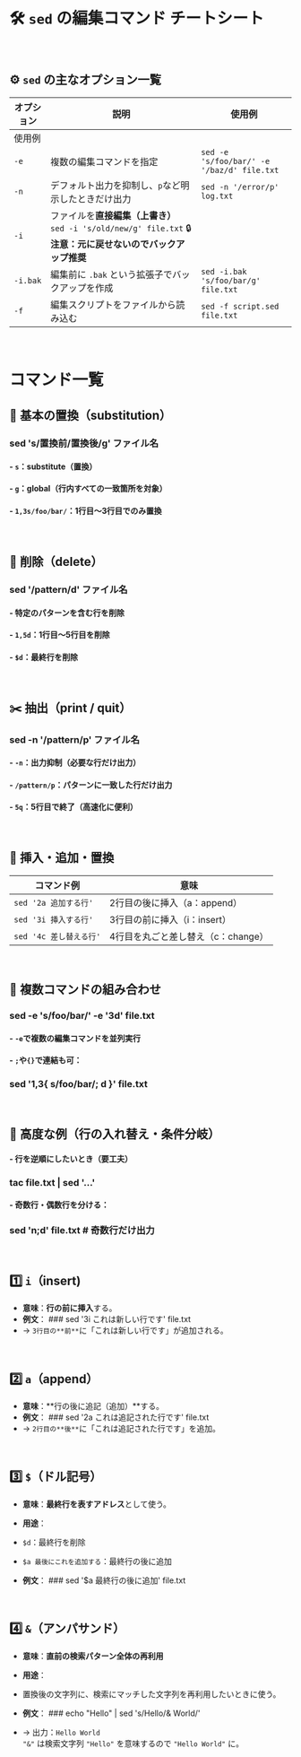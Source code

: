# 🛠️ `sed` の編集コマンド チートシート

<br>


## ⚙️ `sed` の主なオプション一覧

| オプション | 説明 | 使用例 |
|---|---|---|
| 使用例 | 
| `-e` | 複数の編集コマンドを指定 | `sed -e 's/foo/bar/' -e '/baz/d' file.txt` |
| `-n` | デフォルト出力を抑制し、`p`など明示したときだけ出力 | `sed -n '/error/p' log.txt` |
| `-i` |ファイルを**直接編集（上書き）**  `sed -i 's/old/new/g' file.txt`  🔒 **注意：元に戻せないのでバックアップ推奨** |
| `-i.bak` | 編集前に `.bak` という拡張子でバックアップを作成 | `sed -i.bak 's/foo/bar/g' file.txt` |
| `-f` | 編集スクリプトをファイルから読み込む | `sed -f script.sed file.txt` |


<br>

# コマンド一覧

## 🎯 基本の置換（substitution）

### sed 's/置換前/置換後/g' ファイル名

#### -   `s`：substitute（置換）
#### -   `g`：global（行内すべての一致箇所を対象）
#### -   `1,3s/foo/bar/`：1行目～3行目でのみ置換


<br>



## 🧹 削除（delete）

### sed '/pattern/d' ファイル名

#### -   特定のパターンを含む行を削除
#### -   `1,5d`：1行目～5行目を削除
#### -   `$d`：最終行を削除


<br>


## ✂️ 抽出（print / quit）

### sed -n '/pattern/p' ファイル名

#### -   `-n`：出力抑制（必要な行だけ出力）
#### -   `/pattern/p`：パターンに一致した行だけ出力
#### -   `5q`：5行目で終了（高速化に便利）


<br>



## 🧬 挿入・追加・置換

| コマンド例 | 意味 |
|---|---|
| `sed '2a 追加する行'` | 2行目の後に挿入（a：append） |
| `sed '3i 挿入する行'` | 3行目の前に挿入（i：insert） |
| `sed '4c 差し替える行'` | 4行目を丸ごと差し替え（c：change）|


<br>



## 🔄 複数コマンドの組み合わせ

### sed -e 's/foo/bar/' -e '3d' file.txt

#### -   `-e`で複数の編集コマンドを並列実行
#### -   `;`や`{}`で連結も可：

### sed '1,3{ s/foo/bar/; d }' file.txt


<br>


## 📌 高度な例（行の入れ替え・条件分岐）

#### -   行を逆順にしたいとき（要工夫）

### tac file.txt | sed '...'

#### -   奇数行・偶数行を分ける：

### sed 'n;d' file.txt # 奇数行だけ出力

<br>

## 1️⃣ `i`（insert)

-   **意味**：**行の前に挿入**する。
-   **例文**： ### sed '3i これは新しい行です' file.txt
-   → `3行目の**前**`に「これは新しい行です」が追加される。


<br>


## 2️⃣ `a`（append）

-   **意味**：**行の後に追記（追加）**する。
-   **例文**： ### sed '2a これは追記された行です' file.txt
-   → `2行目の**後**`に「これは追記された行です」を追加。

<br>


## 3️⃣ `$`（ドル記号）

-   **意味**：**最終行を表すアドレス**として使う。
-   **用途**：

-   `$d`：最終行を削除
-   `$a 最後にこれを追加する`：最終行の後に追加
-   **例文**： ### sed '$a 最終行の後に追加' file.txt


<br>


## 4️⃣ `&`（アンパサンド）

-   **意味**：**直前の検索パターン全体の再利用**
-   **用途**：

-   置換後の文字列に、検索にマッチした文字列を再利用したいときに使う。

-   **例文**： ### echo "Hello" | sed 's/Hello/& World/'

-   → 出力：`Hello World`  
    `"&"` は検索文字列 `"Hello"` を意味するので `"Hello World"` に。
